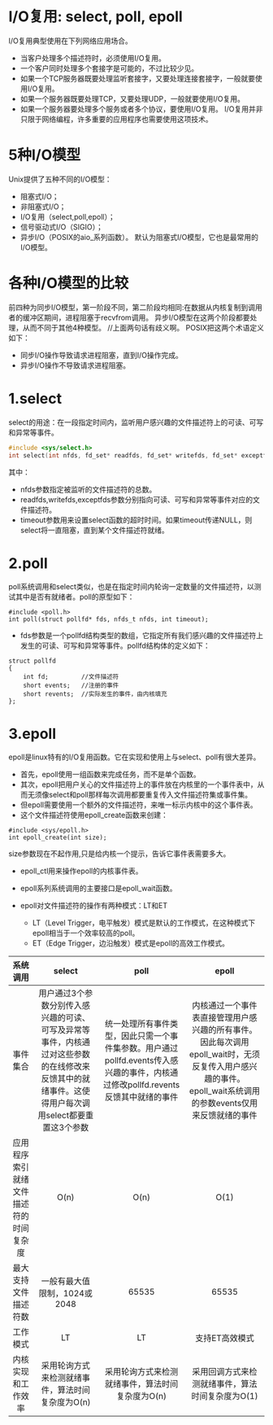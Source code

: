 I/O复用: select, poll, epoll
====

I/O复用典型使用在下列网络应用场合。
* 当客户处理多个描述符时，必须使用I/O复用。
* 一个客户同时处理多个套接字是可能的，不过比较少见。
* 如果一个TCP服务器既要处理监听套接字，又要处理连接套接字，一般就要使用I/O复用。
* 如果一个服务器既要处理TCP，又要处理UDP，一般就要使用I/O复用。
* 如果一个服务器要处理多个服务或者多个协议，要使用I/O复用。
I/O复用并非只限于网络编程，许多重要的应用程序也需要使用这项技术。

# 5种I/O模型
Unix提供了五种不同的I/O模型：
* 阻塞式I/O；
* 非阻塞式I/O；
* I/O复用（select,poll,epoll）；
* 信号驱动式I/O（SIGIO）；
* 异步I/O（POSIX的aio\_系列函数）。
默认为阻塞式I/O模型，它也是最常用的I/O模型。

# 各种I/O模型的比较
前四种为同步I/O模型，第一阶段不同，第二阶段均相同:在数据从内核复制到调用者的缓冲区期间，进程阻塞于recvfrom调用。
异步I/O模型在这两个阶段都要处理，从而不同于其他4种模型。
//上面两句话有歧义啊。
POSIX把这两个术语定义如下：
* 同步I/O操作导致请求进程阻塞，直到I/O操作完成。
* 异步I/O操作不导致请求进程阻塞。

# 1.select
select的用途：在一段指定时间内，监听用户感兴趣的文件描述符上的可读、可写和异常等事件。
```c
#include <sys/select.h>
int select(int nfds, fd_set* readfds, fd_set* writefds, fd_set* exceptfds, struct timeval* timeout);
```
其中：
* nfds参数指定被监听的文件描述符的总数。
* readfds,writefds,exceptfds参数分别指向可读、可写和异常等事件对应的文件描述符。
* timeout参数用来设置select函数的超时时间。如果timeout传递NULL，则select将一直阻塞，直到某个文件描述符就绪。

# 2.poll
poll系统调用和select类似，也是在指定时间内轮询一定数量的文件描述符，以测试其中是否有就绪者。poll的原型如下：
```
#include <poll.h>
int poll(struct pollfd* fds, nfds_t nfds, int timeout);
```
* fds参数是一个pollfd结构类型的数组，它指定所有我们感兴趣的文件描述符上发生的可读、可写和异常等事件。pollfd结构体的定义如下：
```
struct pollfd
{
    int fd;         //文件描述符
    short events;   //注册的事件
    short revents;  //实际发生的事件，由内核填充
};
```

# 3.epoll
epoll是linux特有的I/O复用函数。它在实现和使用上与select、poll有很大差异。
* 首先，epoll使用一组函数来完成任务，而不是单个函数。
* 其次，epoll把用户关心的文件描述符上的事件放在内核里的一个事件表中，从而无须像select和poll那样每次调用都要重复传入文件描述符集或事件集。
* 但epoll需要使用一个额外的文件描述符，来唯一标示内核中的这个事件表。
* 这个文件描述符使用epoll_create函数来创建：
```
#include <sys/epoll.h>
int epoll_create(int size);
```
size参数现在不起作用,只是给内核一个提示，告诉它事件表需要多大。
* epoll_ctl用来操作epoll的内核事件表。
* epoll系列系统调用的主要接口是epoll_wait函数。

* epoll对文件描述符的操作有两种模式：LT和ET
    * LT（Level Trigger，电平触发）模式是默认的工作模式，在这种模式下epoll相当于一个效率较高的poll。
    * ET（Edge Trigger，边沿触发）模式是epoll的高效工作模式。


|系统调用|select|poll|epoll|
|:------:|:----:|:--:|:---:|
|事件集合|用户通过3个参数分别传入感兴趣的可读、可写及异常等事件，内核通过对这些参数的在线修改来反馈其中的就绪事件。这使得用户每次调用select都要重置这3个参数|统一处理所有事件类型，因此只需一个事件集参数。用户通过pollfd.events传入感兴趣的事件，内核通过修改pollfd.revents反馈其中就绪的事件|内核通过一个事件表直接管理用户感兴趣的所有事件。因此每次调用epoll_wait时，无须反复传入用户感兴趣的事件。epoll_wait系统调用的参数events仅用来反馈就绪的事件|
|应用程序索引就绪文件描述符的时间复杂度|O(n)|O(n)|O(1)|
|最大支持文件描述符数|一般有最大值限制，1024或2048|65535|65535|
|工作模式|LT|LT|支持ET高效模式|
|内核实现和工作效率|采用轮询方式来检测就绪事件，算法时间复杂度为O(n)|采用轮询方式来检测就绪事件，算法时间复杂度为O(n)|采用回调方式来检测就绪事件，算法时间复杂度为O(1)|
